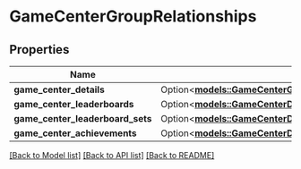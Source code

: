 # GameCenterGroupRelationships

## Properties

Name | Type | Description | Notes
------------ | ------------- | ------------- | -------------
**game_center_details** | Option<[**models::GameCenterGroupRelationshipsGameCenterDetails**](GameCenterGroup_relationships_gameCenterDetails.md)> |  | [optional]
**game_center_leaderboards** | Option<[**models::GameCenterDetailRelationshipsGameCenterLeaderboards**](GameCenterDetail_relationships_gameCenterLeaderboards.md)> |  | [optional]
**game_center_leaderboard_sets** | Option<[**models::GameCenterDetailRelationshipsGameCenterLeaderboardSets**](GameCenterDetail_relationships_gameCenterLeaderboardSets.md)> |  | [optional]
**game_center_achievements** | Option<[**models::GameCenterDetailRelationshipsGameCenterAchievements**](GameCenterDetail_relationships_gameCenterAchievements.md)> |  | [optional]

[[Back to Model list]](../README.md#documentation-for-models) [[Back to API list]](../README.md#documentation-for-api-endpoints) [[Back to README]](../README.md)



